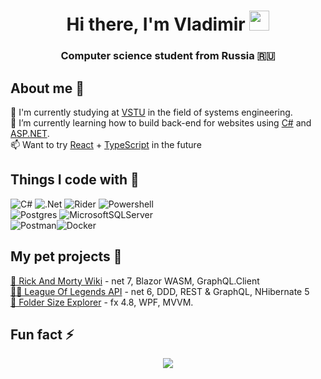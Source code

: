 <h1 align="center">Hi there, I'm Vladimir
<img src="https://github.com/blackcater/blackcater/raw/main/images/Hi.gif" height="32"/></h1>
<h3 align="center">Computer science student from Russia 🇷🇺</h3>  

## About me 💬  

🔬 I'm currently studying at [VSTU](https://www.vstu.ru/) in the field of systems engineering.   
🌱 I’m currently learning how to build back-end for websites using [C#](https://learn.microsoft.com/ru-ru/dotnet/csharp/) and [ASP.NET](https://dotnet.microsoft.com/en-us/apps/aspnet).  
📫 Want to try [React](https://ru.reactjs.org/) + [TypeScript](https://www.typescriptlang.org/) in the future

## Things I code with 🔭
![C#](https://img.shields.io/badge/c%23-%23239120.svg?style=for-the-badge&logo=c-sharp&logoColor=white) ![.Net](https://img.shields.io/badge/.NET-5C2D91?style=for-the-badge&logo=.net&logoColor=white) ![Rider](https://img.shields.io/badge/Rider-000000?style=for-the-badge&logo=Rider&logoColor=white) ![Powershell](https://img.shields.io/badge/powershell-5391FE?style=for-the-badge&logo=powershell&logoColor=white)  
![Postgres](https://img.shields.io/badge/postgres-%23316192.svg?style=for-the-badge&logo=postgresql&logoColor=white) ![MicrosoftSQLServer](https://img.shields.io/badge/Microsoft%20SQL%20Server-CC2927?style=for-the-badge&logo=microsoft%20sql%20server&logoColor=white)  
![Postman](https://img.shields.io/badge/Postman-FF6C37?style=for-the-badge&logo=postman&logoColor=white)![Docker](https://img.shields.io/badge/docker-%230db7ed.svg?style=for-the-badge&logo=docker&logoColor=white)
  
## My pet projects 🚧  
[🔫 Rick And Morty Wiki](https://github.com/The-Katsu/RickAndMortyWiki) - net 7, Blazor WASM, GraphQL.Client  
[🧙‍♂️ League Of Legends API](https://github.com/The-Katsu/LeagueOfLegendsApi) - net 6, DDD, REST & GraphQL, NHibernate 5    
[📁 Folder Size Explorer](https://github.com/The-Katsu/FolderSizeExplorer) - fx 4.8, WPF, MVVM.  


##  Fun fact ⚡

<p align="center">
  <img src="https://github-readme-streak-stats.herokuapp.com/?user=The-Katsu" />
</p>



<!--
**The-Katsu/The-Katsu** is a ✨ _special_ ✨ repository because its `README.md` (this file) appears on your GitHub profile.

<p align="center">
  <img src="https://github-readme-stats.vercel.app/api/top-langs/?username=The-Katsu&layout=compact&theme=buefy" />
</p> 

Here are some ideas to get you started:

- 🔭 I’m currently working on ...
- 🌱 I’m currently learning ...
- 👯 I’m looking to collaborate on ...
- 🤔 I’m looking for help with ...
- 💬 Ask me about ...
- 📫 How to reach me: ...
- 😄 Pronouns: ...
- ⚡ Fun fact: ...


[![Top Langs](https://github-readme-stats.vercel.app/api/top-langs/?username=The-Katsu&layout=compact)](https://github.com/anuraghazra/github-readme-stats)
-->
